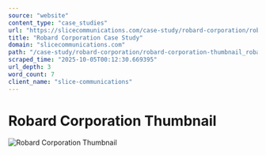 ```yaml
---
source: "website"
content_type: "case_studies"
url: "https://slicecommunications.com/case-study/robard-corporation/robard-corporation-thumbnail_robard-corporation-case-study-thumbnail"
title: "Robard Corporation Case Study"
domain: "slicecommunications.com"
path: "/case-study/robard-corporation/robard-corporation-thumbnail_robard-corporation-case-study-thumbnail"
scraped_time: "2025-10-05T00:12:30.669395"
url_depth: 3
word_count: 7
client_name: "slice-communications"
---
```


# Robard Corporation Thumbnail

![Robard Corporation Thumbnail](https://slicecommunications.com/wp-content/uploads/2020/01/Robard-Corporation-Thumbnail_Robard-Corporation-Case-Study-Thumbnail.png)